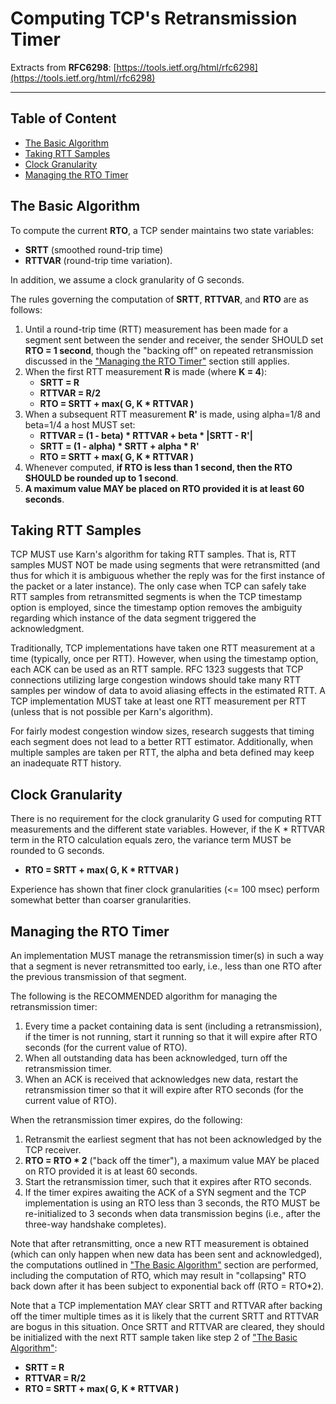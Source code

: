 # Computing TCP's Retransmission Timer

Extracts from __RFC6298__: [https://tools.ietf.org/html/rfc6298](https://tools.ietf.org/html/rfc6298)

---------------------

## Table of Content

* [The Basic Algorithm](#basicalgo)
* [Taking RTT Samples](#rttsamples)
* [Clock Granularity](#clock)
* [Managing the RTO Timer](#rtotimer)

## <A name="basicalgo"></A> The Basic Algorithm

To compute the current __RTO__, a TCP sender maintains two state variables:

* __SRTT__ (smoothed round-trip time)
* __RTTVAR__ (round-trip time variation).

In addition, we assume a clock granularity of G seconds.

The rules governing the computation of __SRTT__, __RTTVAR__, and __RTO__ are as follows:

1. Until a round-trip time (RTT) measurement has been made for a segment sent between the sender and receiver, the sender SHOULD set __RTO = 1 second__, though the "backing off" on repeated retransmission discussed in the ["Managing the RTO Timer"](#rtotimer) section still applies.
2. When the first RTT measurement __R__ is made (where __K = 4__):
    * __SRTT = R__
    * __RTTVAR = R/2__
    * __RTO = SRTT + max( G, K * RTTVAR )__
3. When a subsequent RTT measurement __R'__ is made, using alpha=1/8 and beta=1/4 a host MUST set:
    * __RTTVAR = (1 - beta) * RTTVAR + beta * |SRTT - R'|__
    * __SRTT = (1 - alpha) * SRTT + alpha * R'__
    * __RTO = SRTT + max( G, K * RTTVAR )__
4. Whenever computed, __if RTO is less than 1 second, then the RTO SHOULD be rounded up to 1 second__.
5. __A maximum value MAY be placed on RTO provided it is at least 60 seconds__.

## <A name="rttsamples"></A> Taking RTT Samples

TCP MUST use Karn's algorithm for taking RTT samples.
That is, RTT samples MUST NOT be made using segments that were retransmitted (and thus for which it is ambiguous whether the reply was for the first instance of the packet or a later instance).
The only case when TCP can safely take RTT samples from retransmitted segments is when the TCP timestamp option is employed, since the timestamp option removes the ambiguity regarding which instance of the data segment triggered the acknowledgment.

Traditionally, TCP implementations have taken one RTT measurement at a time (typically, once per RTT).
However, when using the timestamp option, each ACK can be used as an RTT sample.
RFC 1323 suggests that TCP connections utilizing large congestion windows should take many RTT samples per window of data to avoid aliasing effects in the estimated RTT.
A TCP implementation MUST take at least one RTT measurement per RTT (unless that is not possible per Karn's algorithm).

For fairly modest congestion window sizes, research suggests that timing each segment does not lead to a better RTT estimator.
Additionally, when multiple samples are taken per RTT, the alpha and beta defined may keep an inadequate RTT history.

## <A name="clock"></A> Clock Granularity

There is no requirement for the clock granularity G used for computing RTT measurements and the different state variables. However, if the K * RTTVAR term in the RTO calculation equals zero, the variance term MUST be rounded to G seconds.

* __RTO = SRTT + max( G, K * RTTVAR )__

Experience has shown that finer clock granularities (<= 100 msec) perform somewhat better than coarser granularities.

## <A name="rtotimer"></A> Managing the RTO Timer

An implementation MUST manage the retransmission timer(s) in such a way that a segment is never retransmitted too early, i.e., less than one RTO after the previous transmission of that segment.

The following is the RECOMMENDED algorithm for managing the retransmission timer:

1. Every time a packet containing data is sent (including a retransmission), if the timer is not running, start it running so that it will expire after RTO seconds (for the current value of RTO).
2. When all outstanding data has been acknowledged, turn off the retransmission timer.
3. When an ACK is received that acknowledges new data, restart the retransmission timer so that it will expire after RTO seconds (for the current value of RTO).

When the retransmission timer expires, do the following:

1. Retransmit the earliest segment that has not been acknowledged by the TCP receiver.
2. __RTO = RTO * 2__ ("back off the timer"), a maximum value MAY be placed on RTO provided it is at least 60 seconds.
3. Start the retransmission timer, such that it expires after RTO seconds.
4. If the timer expires awaiting the ACK of a SYN segment and the TCP implementation is using an RTO less than 3 seconds, the RTO MUST be re-initialized to 3 seconds when data transmission begins (i.e., after the three-way handshake completes).

Note that after retransmitting, once a new RTT measurement is obtained (which can only happen when new data has been sent and acknowledged), the computations outlined in ["The Basic Algorithm"](#basicalgo) section are performed, including the computation of RTO, which may result in "collapsing" RTO back down after it has been subject to exponential back off (RTO = RTO*2).

Note that a TCP implementation MAY clear SRTT and RTTVAR after backing off the timer multiple times as it is likely that the current SRTT and RTTVAR are bogus in this situation.  Once SRTT and RTTVAR are cleared, they should be initialized with the next RTT sample taken like step 2 of ["The Basic Algorithm"](#basicalgo):

* __SRTT = R__
* __RTTVAR = R/2__
* __RTO = SRTT + max( G, K * RTTVAR )__
